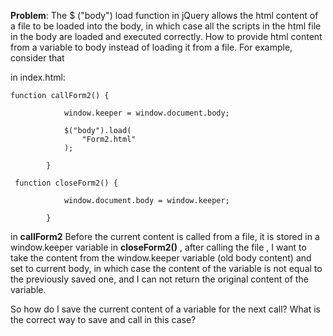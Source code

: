 **Problem**:
The $ ("body") load function in jQuery allows the html content of a file to be loaded into the body, in which case all the scripts in the html file in the body are loaded and executed correctly.
How to provide html content from a variable to body instead of loading it from a file. For example, consider that

in index.html:
 
```
function callForm2() {

            window.keeper = window.document.body;

            $("body").load(
                "Form2.html"
            );

        }        

 function closeForm2() {

            window.document.body = window.keeper;

        }
```

in **callForm2** Before the current content is called from a file, it is stored in a window.keeper variable 
in **closeForm2()** , after calling the file , I want to take the content from the window.keeper variable (old body content)  and set to current body, in which case the content of the variable is not equal to the previously saved one, and I can not return the original content of the variable.

So how do I save the current content of a variable for the next call?
What is the correct way to save and call in this case?
